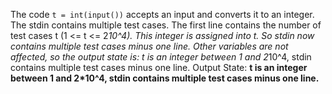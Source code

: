 The code `t = int(input())` accepts an input and converts it to an integer. The stdin contains multiple test cases. The first line contains the number of test cases t (1 <= t <= 2*10^4). This integer is assigned into t. So stdin now contains multiple test cases minus one line. Other variables are not affected, so the output state is: t is an integer between 1 and 2*10^4, stdin contains multiple test cases minus one line.
Output State: **t is an integer between 1 and 2*10^4, stdin contains multiple test cases minus one line.**